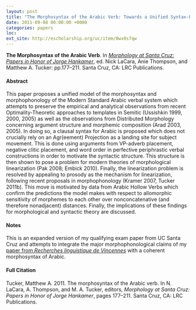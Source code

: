 ```yaml
---
layout: post
title: "The Morphosyntax of the Arabic Verb: Towards a Unified Syntax-Prosody"
date: 2011-09-08 00:00:00 +0000
categories: papers
loc: 
ext_site: http://escholarship.org/uc/item/0wx0s7qw
---
```


**The Morphosyntax of the Arabic Verb**. In [_Morphology at Santa Cruz: Papers in Honor of Jorge Hankamer_](http://escholarship.org/uc/lrc_masc), ed. Nick LaCara, Anie Thompson, and Matthew A. Tucker: pp.177–211. Santa Cruz, CA: LRC Publications.


<!---more--->

#### Abstract

This paper proposes a unified model of the morphosyntax and morphophonology of the Modern Standard Arabic verbal system which attempts to preserve the empirical and analytical observations from recent Optimality-Theoretic approaches to templates in Semitic (Ussishkin 1999, 2000, 2005) as well as the observations from Distributed Morphology concerning argument structure and morphemic composition (Arad 2003, 2005). In doing so, a clausal syntax for Arabic is proposed which does not crucially rely on an Agr(eement) Projection as a landing site for subject movement. This is done using arguments from VP-adverb placement, negative clitic placement, and word order in perfective periphrastic verbal constructions in order to motivate the syntactic structure. This structure is then shown to pose a problem for modern theories of morphological linearization (Pak 2008; Embick 2010). Finally, the linearization problem is resolved by appealing to prosody as the mechanism for linearization, following recent proposals in morphophonology (Kramer 2007, Tucker 2011b). This move is motivated by data from Arabic Hollow Verbs which confirm the predictions the model makes with respect to allomorphic sensitivity of morphemes to each other over nonconcatenative (and therefore nonadjacent) distances. Finally, the implications of these findings for morphological and syntactic theory are discussed.

#### Notes

This is an expanded version of my qualifying exam paper from UC Santa Cruz and attempts to integrate the major morphophonological claims of my [paper from _Recherches linguistique de Vincennes_](http://rlv.revues.org/1833) with a coherent morphosyntax of Arabic.

#### Full Citation

Tucker, Matthew A. 2011. The morphosyntax of the Arabic verb. In N. LaCara, A. Thompson, and M. A. Tucker, editors, _Morphology at Santa Cruz: Papers in Honor of Jorge Hankamer_, pages 177–211. Santa Cruz, CA: LRC Publications.